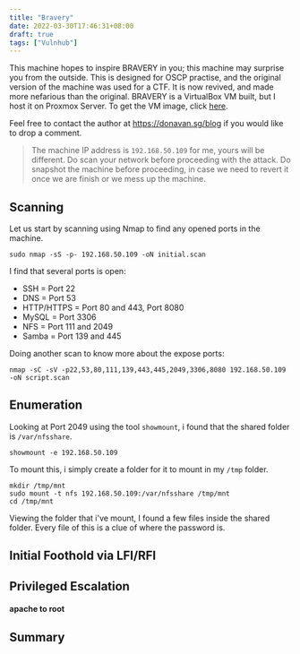 ```yaml
---
title: "Bravery"
date: 2022-03-30T17:46:31+08:00
draft: true
tags: ["Vulnhub"]
---
```


This machine hopes to inspire BRAVERY in you; this machine may surprise you from the outside. This is designed for OSCP practise, and the original version of the machine was used for a CTF. It is now revived, and made more nefarious than the original. BRAVERY is a VirtualBox VM built, but I host it on Proxmox Server. To get the VM image, click [here](https://www.vulnhub.com/entry/digitalworldlocal-bravery,281/).

Feel free to contact the author at https://donavan.sg/blog if you would like to drop a comment.

> The machine IP address is `192.168.50.109` for me, yours will be different. Do scan your network before proceeding with the attack. Do snapshot the machine before proceeding, in case we need to revert it once we are finish or we mess up the machine.

## Scanning 

Let us start by scanning using Nmap to find any opened ports in the machine.

```
sudo nmap -sS -p- 192.168.50.109 -oN initial.scan

```

I find that several ports is open: 

- SSH = Port 22
- DNS = Port 53 
- HTTP/HTTPS = Port 80 and 443, Port 8080
- MySQL = Port 3306 
- NFS = Port 111 and 2049
- Samba = Port 139 and 445

Doing another scan to know more about the expose ports: 

```
nmap -sC -sV -p22,53,80,111,139,443,445,2049,3306,8080 192.168.50.109 -oN script.scan

```

## Enumeration

Looking at Port 2049 using the tool `showmount`, i found that the shared folder is `/var/nfsshare`. 

```
showmount -e 192.168.50.109
```

To mount this, i simply create a folder for it to mount in my `/tmp` folder. 

```
mkdir /tmp/mnt
sudo mount -t nfs 192.168.50.109:/var/nfsshare /tmp/mnt
cd /tmp/mnt
```

Viewing the folder that i've mount, I found a few files inside the shared folder. Every file of this is a clue of where the password is. 

## Initial Foothold via LFI/RFI 

## Privileged Escalation
#### apache to root

## Summary